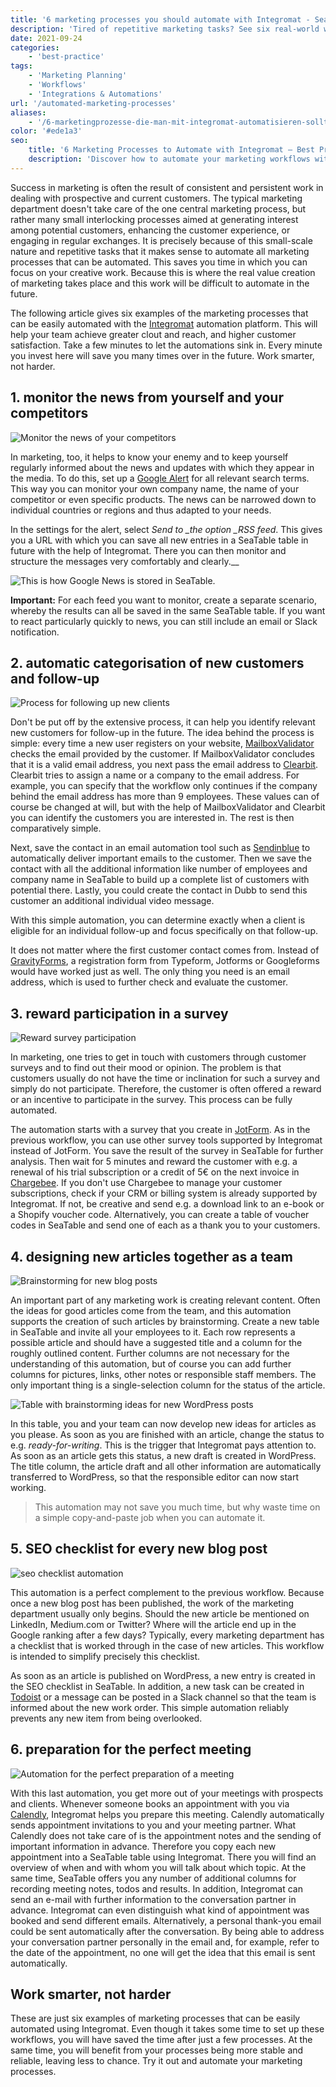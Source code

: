 ```yaml
---
title: '6 marketing processes you should automate with Integromat - SeaTable'
description: 'Tired of repetitive marketing tasks? See six real-world workflow examples on how Integromat and SeaTable let you focus on creative work and boost your team’s productivity – from lead scoring to blog automation.'
date: 2021-09-24
categories:
    - 'best-practice'
tags: 
    - 'Marketing Planning'
    - 'Workflows'
    - 'Integrations & Automations'
url: '/automated-marketing-processes'
aliases:
    - '/6-marketingprozesse-die-man-mit-integromat-automatisieren-sollte'
color: '#ede1a3'
seo:
    title: '6 Marketing Processes to Automate with Integromat – Best Practices'
    description: 'Discover how to automate your marketing workflows with Integromat for higher efficiency and reach.'
---
```


Success in marketing is often the result of consistent and persistent work in dealing with prospective and current customers. The typical marketing department doesn't take care of the one central marketing process, but rather many small interlocking processes aimed at generating interest among potential customers, enhancing the customer experience, or engaging in regular exchanges. It is precisely because of this small-scale nature and repetitive tasks that it makes sense to automate all marketing processes that can be automated. This saves you time in which you can focus on your creative work. Because this is where the real value creation of marketing takes place and this work will be difficult to automate in the future.

The following article gives six examples of the marketing processes that can be easily automated with the [Integromat](https://integromat.io/) automation platform. This will help your team achieve greater clout and reach, and higher customer satisfaction. Take a few minutes to let the automations sink in. Every minute you invest here will save you many times over in the future. Work smarter, not harder.

## 1\. monitor the news from yourself and your competitors

![Monitor the news of your competitors](monitor-the-news-of-your-competition-711x290.png)

In marketing, too, it helps to know your enemy and to keep yourself regularly informed about the news and updates with which they appear in the media. To do this, set up a [Google Alert](https://www.google.de/alerts) for all relevant search terms. This way you can monitor your own company name, the name of your competitor or even specific products. The news can be narrowed down to individual countries or regions and thus adapted to your needs.

In the settings for the alert, select _Send to \_the option \_RSS feed_. This gives you a URL with which you can save all new entries in a SeaTable table in future with the help of Integromat. There you can then monitor and structure the messages very comfortably and clearly.\_\_

![This is how Google News is stored in SeaTable.](google-news-seatable.png)

**Important:** For each feed you want to monitor, create a separate scenario, whereby the results can all be saved in the same SeaTable table. If you want to react particularly quickly to news, you can still include an email or Slack notification.

## 2\. automatic categorisation of new customers and follow-up

![Process for following up new clients](follow-up-on-customers.png)

Don't be put off by the extensive process, it can help you identify relevant new customers for follow-up in the future. The idea behind the process is simple: every time a new user registers on your website, [MailboxValidator](https://www.mailboxvalidator.com/) checks the email provided by the customer. If MailboxValidator concludes that it is a valid email address, you next pass the email address to [Clearbit](https://clearbit.com/). Clearbit tries to assign a name or a company to the email address. For example, you can specify that the workflow only continues if the company behind the email address has more than 9 employees. These values can of course be changed at will, but with the help of MailboxValidator and Clearbit you can identify the customers you are interested in. The rest is then comparatively simple.

Next, save the contact in an email automation tool such as [Sendinblue](https://de.sendinblue.com/) to automatically deliver important emails to the customer. Then we save the contact with all the additional information like number of employees and company name in SeaTable to build up a complete list of customers with potential there. Lastly, you could create the contact in Dubb to send this customer an additional individual video message.

With this simple automation, you can determine exactly when a client is eligible for an individual follow-up and focus specifically on that follow-up.

It does not matter where the first customer contact comes from. Instead of [GravityForms](https://www.gravityforms.com/), a registration form from Typeform, Jotforms or Googleforms would have worked just as well. The only thing you need is an email address, which is used to further check and evaluate the customer.

## 3\. reward participation in a survey

![Reward survey participation](incentive-for-a-survey.png)

In marketing, one tries to get in touch with customers through customer surveys and to find out their mood or opinion. The problem is that customers usually do not have the time or inclination for such a survey and simply do not participate. Therefore, the customer is often offered a reward or an incentive to participate in the survey. This process can be fully automated.

The automation starts with a survey that you create in [JotForm](https://jotform.com/). As in the previous workflow, you can use other survey tools supported by Integromat instead of JotForm. You save the result of the survey in SeaTable for further analysis. Then wait for 5 minutes and reward the customer with e.g. a renewal of his trial subscription or a credit of 5€ on the next invoice in [Chargebee](https://www.chargebee.com/). If you don't use Chargebee to manage your customer subscriptions, check if your CRM or billing system is already supported by Integromat. If not, be creative and send e.g. a download link to an e-book or a Shopify voucher code. Alternatively, you can create a table of voucher codes in SeaTable and send one of each as a thank you to your customers.

## 4\. designing new articles together as a team

![Brainstorming for new blog posts](brainstorm-new-blog-posts-711x317.png)

An important part of any marketing work is creating relevant content. Often the ideas for good articles come from the team, and this automation supports the creation of such articles by brainstorming. Create a new table in SeaTable and invite all your employees to it. Each row represents a possible article and should have a suggested title and a column for the roughly outlined content. Further columns are not necessary for the understanding of this automation, but of course you can add further columns for pictures, links, other notes or responsible staff members. The only important thing is a single-selection column for the status of the article.

![Table with brainstorming ideas for new WordPress posts](brainstorming-to-wordpress.png)

In this table, you and your team can now develop new ideas for articles as you please. As soon as you are finished with an article, change the status to e.g. _ready-for-writing_. This is the trigger that Integromat pays attention to. As soon as an article gets this status, a new draft is created in WordPress. The title column, the article draft and all other information are automatically transferred to WordPress, so that the responsible editor can now start working.

> This automation may not save you much time, but why waste time on a simple copy-and-paste job when you can automate it.

## 5\. SEO checklist for every new blog post

![seo checklist automation](seo-checklist-automation-711x234.png)

This automation is a perfect complement to the previous workflow. Because once a new blog post has been published, the work of the marketing department usually only begins. Should the new article be mentioned on LinkedIn, Medium.com or Twitter? Where will the article end up in the Google ranking after a few days? Typically, every marketing department has a checklist that is worked through in the case of new articles. This workflow is intended to simplify precisely this checklist.

As soon as an article is published on WordPress, a new entry is created in the SEO checklist in SeaTable. In addition, a new task can be created in [Todoist](https://todoist.com/) or a message can be posted in a Slack channel so that the team is informed about the new work order. This simple automation reliably prevents any new item from being overlooked.

## 6\. preparation for the perfect meeting

![Automation for the perfect preparation of a meeting](meeting-preparation-711x192.png)

With this last automation, you get more out of your meetings with prospects and clients. Whenever someone books an appointment with you via [Calendly](https://calendly.com/), Integromat helps you prepare this meeting. Calendly automatically sends appointment invitations to you and your meeting partner. What Calendly does not take care of is the appointment notes and the sending of important information in advance. Therefore you copy each new appointment into a SeaTable table using Integromat. There you will find an overview of when and with whom you will talk about which topic. At the same time, SeaTable offers you any number of additional columns for recording meeting notes, todos and results. In addition, Integromat can send an e-mail with further information to the conversation partner in advance. Integromat can even distinguish what kind of appointment was booked and send different emails. Alternatively, a personal thank-you email could be sent automatically after the conversation. By being able to address your conversation partner personally in the email and, for example, refer to the date of the appointment, no one will get the idea that this email is sent automatically.

## Work smarter, not harder

These are just six examples of marketing processes that can be easily automated using Integromat. Even though it takes some time to set up these workflows, you will have saved the time after just a few processes. At the same time, you will benefit from your processes being more stable and reliable, leaving less to chance. Try it out and automate your marketing processes.
